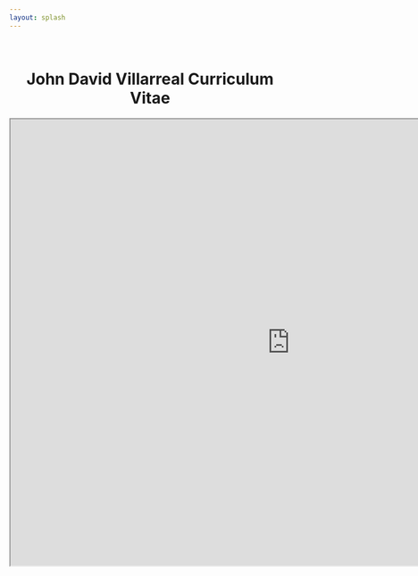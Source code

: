 ```yaml
---
layout: splash
---
```

<br>
<h1 align="center">John David Villarreal Curriculum Vitae</h1>

<div style="text-align: center;">
<iframe src="https://drive.google.com/file/d/1sAq5nJVtsSV93GNwtQ0ke7jTWzwq4VQt/preview" width="1000" height="800" allow="autoplay"></iframe>
</div>